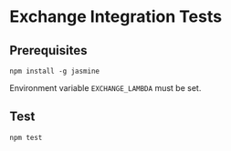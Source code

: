 # Exchange Integration Tests

## Prerequisites
```
npm install -g jasmine
``` 
Environment variable `EXCHANGE_LAMBDA` must be set.

## Test
```
npm test
```